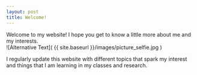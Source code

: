 ```yaml
---
layout: post
title: Welcome!
---
```

Welcome to my website! I hope you get to know a little more about me and my interests.  
![Alternative Text]( {{ site.baseurl }}/images/picture_selfie.jpg )











I regularly update this website with different topics that spark my interest and things that I am learning in my classes and research. 
